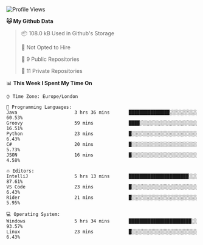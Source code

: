 <!--START_SECTION:waka-->
![Profile Views](http://img.shields.io/badge/Profile%20Views-0-blue)

**🐱 My Github Data** 

> 📦 108.0 kB Used in Github's Storage 
 > 
> 🚫 Not Opted to Hire
 > 
> 📜 9 Public Repositories
 > 
> 🔑 11 Private Repositories 

📊 **This Week I Spent My Time On** 

```text
⌚︎ Time Zone: Europe/London

💬 Programming Languages: 
Java                     3 hrs 36 mins       ███████████████░░░░░░░░░░   60.53% 
Groovy                   59 mins             ████░░░░░░░░░░░░░░░░░░░░░   16.51% 
Python                   23 mins             █░░░░░░░░░░░░░░░░░░░░░░░░   6.43% 
C#                       20 mins             █░░░░░░░░░░░░░░░░░░░░░░░░   5.73% 
JSON                     16 mins             █░░░░░░░░░░░░░░░░░░░░░░░░   4.58%

🔥 Editors: 
IntelliJ                 5 hrs 13 mins       ██████████████████████░░░   87.61% 
VS Code                  23 mins             █░░░░░░░░░░░░░░░░░░░░░░░░   6.43% 
Rider                    21 mins             █░░░░░░░░░░░░░░░░░░░░░░░░   5.95%

💻 Operating System: 
Windows                  5 hrs 34 mins       ███████████████████████░░   93.57% 
Linux                    23 mins             █░░░░░░░░░░░░░░░░░░░░░░░░   6.43%

```


<!--END_SECTION:waka-->